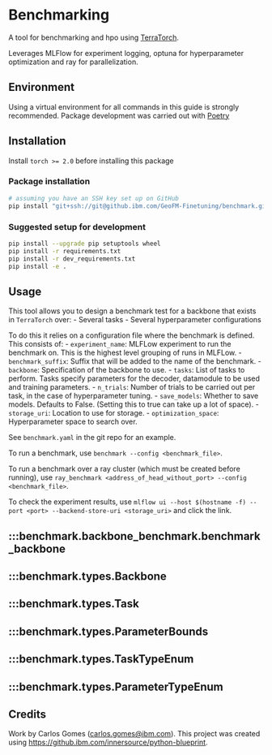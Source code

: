 # Benchmarking

A tool for benchmarking and hpo using [TerraTorch](https://github.ibm.com/GeoFM-Finetuning/terratorch).

Leverages MLFlow for experiment logging, optuna for hyperparameter optimization and ray for parallelization.

## Environment

Using a virtual environment for all commands in this guide is strongly recommended.
Package development was carried out with [Poetry](https://python-poetry.org/)

## Installation

Install `torch >= 2.0` before installing this package

### Package installation

```sh
# assuming you have an SSH key set up on GitHub
pip install "git+ssh://git@github.ibm.com/GeoFM-Finetuning/benchmark.git@main"
```

### Suggested setup for development

```sh
pip install --upgrade pip setuptools wheel
pip install -r requirements.txt
pip install -r dev_requirements.txt
pip install -e .
```

## Usage

This tool allows you to design a benchmark test for a backbone that exists in `TerraTorch` over:
    - Several tasks
    - Several hyperparameter configurations

To do this it relies on a configuration file where the benchmark is defined. This consists of:
    - `experiment_name`: MLFLow experiment to run the benchmark on. This is the highest level grouping of runs in MLFLow.
    - `benchmark_suffix`: Suffix that will be added to the name of the benchmark.
    - `backbone`: Specification of the backbone to use.
    - `tasks`: List of tasks to perform. Tasks specify parameters for the decoder, datamodule to be used and training parameters.
    - `n_trials`: Number of trials to be carried out per task, in the case of hyperparameter tuning.
    - `save_models`: Whether to save models. Defaults to False. (Setting this to true can take up a lot of space).
    - `storage_uri`: Location to use for storage.
    - `optimization_space`: Hyperparameter space to search over.

See `benchmark.yaml` in the git repo for an example.

To run a benchmark, use `benchmark --config <benchmark_file>`.

To run a benchmark over a ray cluster (which must be created before running), use `ray_benchmark <address_of_head_without_port> --config <benchmark_file>`.

To check the experiment results, use `mlflow ui --host $(hostname -f) --port <port> --backend-store-uri <storage_uri>` and click the link.

## :::benchmark.backbone_benchmark.benchmark_backbone

## :::benchmark.types.Backbone

## :::benchmark.types.Task

## :::benchmark.types.ParameterBounds

## :::benchmark.types.TaskTypeEnum

## :::benchmark.types.ParameterTypeEnum


## Credits

Work by Carlos Gomes (carlos.gomes@ibm.com).
This project was created using https://github.ibm.com/innersource/python-blueprint.
